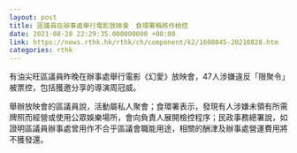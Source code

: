 ```yaml
---
layout: post
title: 區議員在辦事處舉行電影放映會　食環署稱將作檢控
date: 2021-08-28 22:29:35.000000000 +08:00
link: https://news.rthk.hk/rthk/ch/component/k2/1608045-20210828.htm
categories: rthk
---
```


有油尖旺區議員昨晚在辦事處舉行電影《幻愛》放映會，47人涉嫌違反「限聚令」被票控，包括獲邀分享的導演周冠威。

舉辦放映會的區議員說，活動屬私人聚會；食環署表示，發現有人涉嫌未領有所需牌照而經營或使用公眾娛樂場所，會向負責人展開檢控程序；民政事務總署說，如證明區議員辦事處曾用作不合乎區議會職能用途，相關的酬津及辦事處營運費用將不獲發還。
